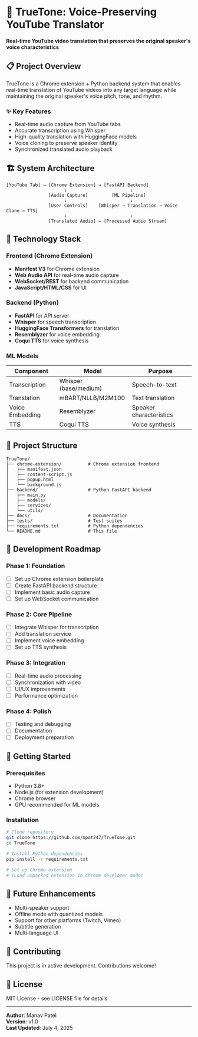 # 🎵 TrueTone: Voice-Preserving YouTube Translator

**Real-time YouTube video translation that preserves the original speaker's voice characteristics**

## 📋 Project Overview

TrueTone is a Chrome extension + Python backend system that enables real-time translation of YouTube videos into any target language while maintaining the original speaker's voice pitch, tone, and rhythm.

### ✨ Key Features
- Real-time audio capture from YouTube tabs
- Accurate transcription using Whisper
- High-quality translation with HuggingFace models
- Voice cloning to preserve speaker identity
- Synchronized translated audio playback

## 🏗️ System Architecture

```
[YouTube Tab] → [Chrome Extension] → [FastAPI Backend]
                      ↓                        ↓
                [Audio Capture]         [ML Pipeline]
                      ↓                        ↓
                [User Controls]    [Whisper → Translation → Voice Clone → TTS]
                      ↓                        ↓
                [Translated Audio] ← [Processed Audio Stream]
```

## 🔧 Technology Stack

### Frontend (Chrome Extension)
- **Manifest V3** for Chrome extension
- **Web Audio API** for real-time audio capture
- **WebSocket/REST** for backend communication
- **JavaScript/HTML/CSS** for UI

### Backend (Python)
- **FastAPI** for API server
- **Whisper** for speech transcription
- **HuggingFace Transformers** for translation
- **Resemblyzer** for voice embedding
- **Coqui TTS** for voice synthesis

### ML Models
| Component | Model | Purpose |
|-----------|--------|---------|
| Transcription | Whisper (base/medium) | Speech-to-text |
| Translation | mBART/NLLB/M2M100 | Text translation |
| Voice Embedding | Resemblyzer | Speaker characteristics |
| TTS | Coqui TTS | Voice synthesis |

## 📁 Project Structure

```
TrueTone/
├── chrome-extension/          # Chrome extension frontend
│   ├── manifest.json
│   ├── content-script.js
│   ├── popup.html
│   └── background.js
├── backend/                   # Python FastAPI backend
│   ├── main.py
│   ├── models/
│   ├── services/
│   └── utils/
├── docs/                      # Documentation
├── tests/                     # Test suites
├── requirements.txt           # Python dependencies
└── README.md                  # This file
```

## 🎯 Development Roadmap

### Phase 1: Foundation
- [ ] Set up Chrome extension boilerplate
- [ ] Create FastAPI backend structure
- [ ] Implement basic audio capture
- [ ] Set up WebSocket communication

### Phase 2: Core Pipeline
- [ ] Integrate Whisper for transcription
- [ ] Add translation service
- [ ] Implement voice embedding
- [ ] Set up TTS synthesis

### Phase 3: Integration
- [ ] Real-time audio processing
- [ ] Synchronization with video
- [ ] UI/UX improvements
- [ ] Performance optimization

### Phase 4: Polish
- [ ] Testing and debugging
- [ ] Documentation
- [ ] Deployment preparation

## 🚀 Getting Started

### Prerequisites
- Python 3.8+
- Node.js (for extension development)
- Chrome browser
- GPU recommended for ML models

### Installation
```bash
# Clone repository
git clone https://github.com/mpat247/TrueTone.git
cd TrueTone

# Install Python dependencies
pip install -r requirements.txt

# Set up Chrome extension
# (Load unpacked extension in Chrome developer mode)
```

## 🔮 Future Enhancements
- Multi-speaker support
- Offline mode with quantized models
- Support for other platforms (Twitch, Vimeo)
- Subtitle generation
- Multi-language UI

## 👥 Contributing
This project is in active development. Contributions welcome!

## 📄 License
MIT License - see LICENSE file for details

---

**Author**: Manav Patel  
**Version**: v1.0  
**Last Updated**: July 4, 2025
